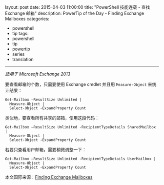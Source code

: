 ﻿layout: post
date: 2015-04-03 11:00:00
title: "PowerShell 技能连载 - 查找 Exchange 邮箱"
description: PowerTip of the Day - Finding Exchange Mailboxes
categories:
- powershell
- tip
tags:
- powershell
- tip
- powertip
- series
- translation
---
_适用于 Microsoft Exchange 2013_

要查看邮箱的个数，只需要使用 Exchange cmdlet 并且用 `Measure-Object` 来统计结果：

    Get-Mailbox –ResultSize Unlimited | 
      Measure-Object |
      Select-Object -ExpandProperty Count

类似地，要查看所有共享的邮箱，使用这段代码：

    Get-Mailbox –ResultSize Unlimited -RecipientTypeDetails SharedMailbox | 
      Measure-Object |
      Select-Object -ExpandProperty Count

若要只查看用户邮箱，需要稍微调整一下：

    Get-Mailbox –ResultSize Unlimited -RecipientTypeDetails UserMailbox | 
      Measure-Object |
      Select-Object -ExpandProperty Count

<!--more-->
本文国际来源：[Finding Exchange Mailboxes](http://powershell.com/cs/blogs/tips/archive/2015/04/03/finding-exchange-mailboxes.aspx)
